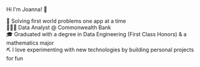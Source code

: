 Hi I'm Joanna! 🥳

🧠 Solving first world problems one app at a time </br>
👩🏻‍💻 Data Analyst @ Commonwealth Bank </br>
🎓 Graduated with a degree in Data Engineering (First Class Honors) & a mathematics major </br>
⛏️ I love experimenting with new technologies by building personal projects for fun </br>
